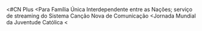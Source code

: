 <#CN Plus
<Para Família Única Interdependente entre as Nações; serviço de streaming do Sistema Canção Nova de Comunicação
<Jornada Mundial da Juventude Católica
<
